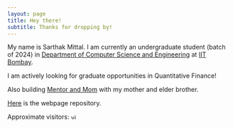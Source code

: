 ```yaml
---
layout: page
title: Hey there!
subtitle: Thanks for dropping by!
---
```


My name is Sarthak Mittal. I am currently an undergraduate student (batch of 2024) in [Department of Computer Science and Engineering](https://www.cse.iitb.ac.in/) at [IIT Bombay](https://www.iitb.ac.in/).

I am actively looking for graduate opportunities in Quantitative Finance!

Also building [Mentor and Mom](https://www.mentorandmom.com/) with my mother and elder brother.

[Here](https://github.com/sarthakmittal92/sarthakmittal92.github.io) is the webpage repository.

Approximate visitors: <img src="https://profile-counter.glitch.me/sarthakmittal92/count.svg" alt="vistor count" height="12" />
